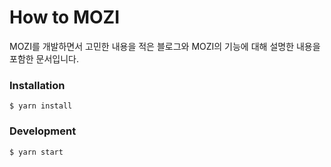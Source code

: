 # How to MOZI

MOZI를 개발하면서 고민한 내용을 적은 블로그와 MOZI의 기능에 대해 설명한 내용을 포함한 문서입니다.

### Installation

```
$ yarn install
```

### Development

```
$ yarn start
```
